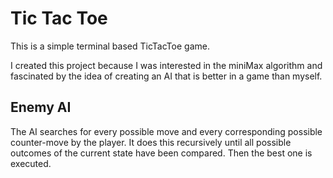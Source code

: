 # Tic Tac Toe

This is a simple terminal based TicTacToe game.

I created this project because I was interested in the miniMax algorithm and fascinated by the idea of creating an AI that is better in a game than myself.

## Enemy AI

The AI searches for every possible move and every corresponding possible counter-move by the player. It does this recursively until all possible outcomes of the current state have been compared. Then the best one is executed.